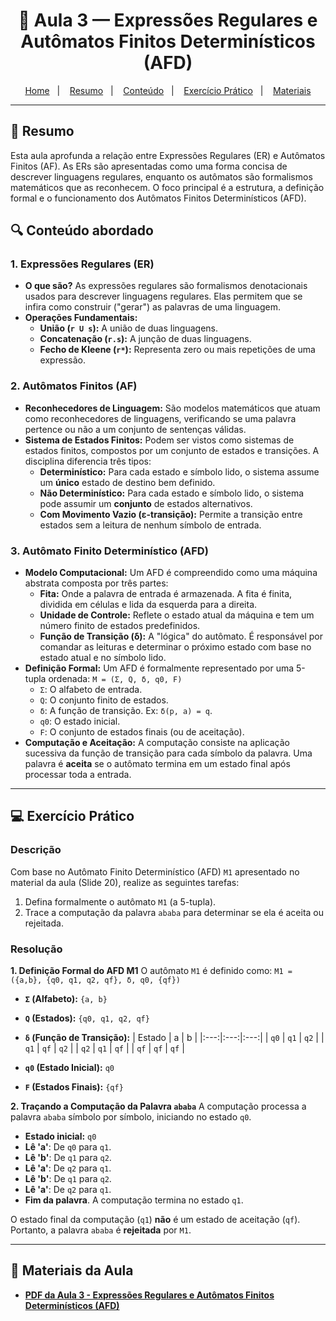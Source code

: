 <h1 align="center">📝 Aula 3 — Expressões Regulares e Autômatos Finitos Determinísticos (AFD)</h1>

<p align="center">
  <a href="../README.md">Home</a>&nbsp;&nbsp;&nbsp;|&nbsp;&nbsp;&nbsp;
  <a href="#-resumo">Resumo</a>&nbsp;&nbsp;&nbsp;|&nbsp;&nbsp;&nbsp;
  <a href="#-conteúdo-abordado">Conteúdo</a>&nbsp;&nbsp;&nbsp;|&nbsp;&nbsp;&nbsp;
  <a href="#-exercício-prático">Exercício Prático</a>&nbsp;&nbsp;&nbsp;|&nbsp;&nbsp;&nbsp;
  <a href="#-materiais-da-aula">Materiais</a>
</p>

---

## 📜 Resumo
Esta aula aprofunda a relação entre Expressões Regulares (ER) e Autômatos Finitos (AF). As ERs são apresentadas como uma forma concisa de descrever linguagens regulares, enquanto os autômatos são formalismos matemáticos que as reconhecem. O foco principal é a estrutura, a definição formal e o funcionamento dos Autômatos Finitos Determinísticos (AFD).

## 🔍 Conteúdo abordado
### 1. Expressões Regulares (ER)
* **O que são?** As expressões regulares são formalismos denotacionais usados para descrever linguagens regulares. Elas permitem que se infira como construir ("gerar") as palavras de uma linguagem.
* **Operações Fundamentais:**
    * **União (`r U s`):** A união de duas linguagens.
    * **Concatenação (`r.s`):** A junção de duas linguagens.
    * **Fecho de Kleene (`r*`):** Representa zero ou mais repetições de uma expressão.

### 2. Autômatos Finitos (AF)
* **Reconhecedores de Linguagem:** São modelos matemáticos que atuam como reconhecedores de linguagens, verificando se uma palavra pertence ou não a um conjunto de sentenças válidas.
* **Sistema de Estados Finitos:** Podem ser vistos como sistemas de estados finitos, compostos por um conjunto de estados e transições. A disciplina diferencia três tipos:
    * **Determinístico:** Para cada estado e símbolo lido, o sistema assume um **único** estado de destino bem definido.
    * **Não Determinístico:** Para cada estado e símbolo lido, o sistema pode assumir um **conjunto** de estados alternativos.
    * **Com Movimento Vazio (ε-transição):** Permite a transição entre estados sem a leitura de nenhum símbolo de entrada.

### 3. Autômato Finito Determinístico (AFD)
* **Modelo Computacional:** Um AFD é compreendido como uma máquina abstrata composta por três partes:
    * **Fita:** Onde a palavra de entrada é armazenada. A fita é finita, dividida em células e lida da esquerda para a direita.
    * **Unidade de Controle:** Reflete o estado atual da máquina e tem um número finito de estados predefinidos.
    * **Função de Transição (δ):** A "lógica" do autômato. É responsável por comandar as leituras e determinar o próximo estado com base no estado atual e no símbolo lido.
* **Definição Formal:** Um AFD é formalmente representado por uma 5-tupla ordenada:
    `M = (Σ, Q, δ, q0, F)`
    * `Σ`: O alfabeto de entrada.
    * `Q`: O conjunto finito de estados.
    * `δ`: A função de transição. Ex: `δ(p, a) = q`.
    * `q0`: O estado inicial.
    * `F`: O conjunto de estados finais (ou de aceitação).
* **Computação e Aceitação:** A computação consiste na aplicação sucessiva da função de transição para cada símbolo da palavra. Uma palavra é **aceita** se o autômato termina em um estado final após processar toda a entrada.

---

## 💻 Exercício Prático
### Descrição
Com base no Autômato Finito Determinístico (AFD) `M1` apresentado no material da aula (Slide 20), realize as seguintes tarefas:
1.  Defina formalmente o autômato `M1` (a 5-tupla).
2.  Trace a computação da palavra `ababa` para determinar se ela é aceita ou rejeitada.

### Resolução

**1. Definição Formal do AFD M1**
O autômato `M1` é definido como:
`M1 = ({a,b}, {q0, q1, q2, qf}, δ, q0, {qf})`

* **`Σ` (Alfabeto):** `{a, b}`
* **`Q` (Estados):** `{q0, q1, q2, qf}`
* **`δ` (Função de Transição):**
    | Estado | a | b |
    |:---:|:---:|:---:|
    | `q0` | `q1` | `q2` |
    | `q1` | `qf` | `q2` |
    | `q2` | `q1` | `qf` |
    | `qf` | `qf` | `qf` |
  
* **`q0` (Estado Inicial):** `q0`
* **`F` (Estados Finais):** `{qf}`

**2. Traçando a Computação da Palavra `ababa`**
A computação processa a palavra `ababa` símbolo por símbolo, iniciando no estado `q0`.

* **Estado inicial:** `q0`
* **Lê 'a'**: De `q0` para `q1`.
* **Lê 'b'**: De `q1` para `q2`.
* **Lê 'a'**: De `q2` para `q1`.
* **Lê 'b'**: De `q1` para `q2`.
* **Lê 'a'**: De `q2` para `q1`.
* **Fim da palavra**. A computação termina no estado `q1`.

O estado final da computação (`q1`) **não** é um estado de aceitação (`qf`). Portanto, a palavra `ababa` é **rejeitada** por `M1`.

---

## 📎 Materiais da Aula
-   [**PDF da Aula 3 - Expressões Regulares e Autômatos Finitos Determinísticos (AFD)**](slides/Aula03_ER-AFD.pdf)
